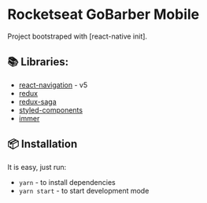 # Rocketseat GoBarber Mobile

Project bootstraped with [react-native init].

## 📚 Libraries:

* [react-navigation](https://reactnavigation.org/docs/en/hello-react-navigation.html) - v5
* [redux](https://redux.js.org/)
* [redux-saga](https://redux-saga.js.org/)
* [styled-components](https://styled-components.com/)
* [immer](https://styled-components.com/)


## 📦 Installation

It is easy, just run:

* `yarn` - to install dependencies
* `yarn start` - to start development mode

